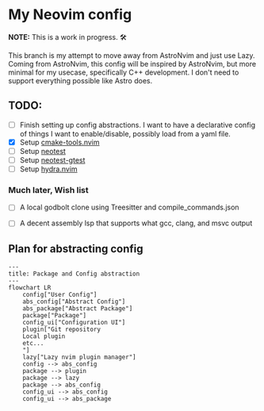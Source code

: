 # My Neovim config

**NOTE:** This is a work in progress. 🛠️

This branch is my attempt to move away from AstroNvim and just use Lazy.
Coming from AstroNvim, this config will be inspired by AstroNvim, but
more minimal for my usecase, specifically C++ development. I don't need
to support everything possible like Astro does.

## TODO:
- [ ] Finish setting up config abstractions. I want to have a declarative
config of things I want to enable/disable, possibly load from a yaml file.
- [x] Setup [cmake-tools.nvim](https://github.com/Civitasv/cmake-tools.nvim)
- [ ] Setup [neotest](https://github.com/nvim-neotest/neotest)
- [ ] Setup [neotest-gtest](https://github.com/alfaix/neotest-gtest)
- [ ] Setup [hydra.nvim](https://github.com/nvimtools/hydra.nvim)

### Much later, Wish list
- [ ] A local godbolt clone using Treesitter and compile_commands.json
- [ ] A decent assembly lsp that supports what gcc, clang, and msvc output


## Plan for abstracting config
```mermaid
---
title: Package and Config abstraction
---
flowchart LR
    config["User Config"]
    abs_config["Abstract Config"]
    abs_package["Abstract Package"]
    package["Package"]
    config_ui["Configuration UI"]
    plugin["Git repository
    Local plugin
    etc...
    "]
    lazy["Lazy nvim plugin manager"]
    config --> abs_config 
    package --> plugin
    package --> lazy
    package --> abs_config
    config_ui --> abs_config
    config_ui --> abs_package
```
